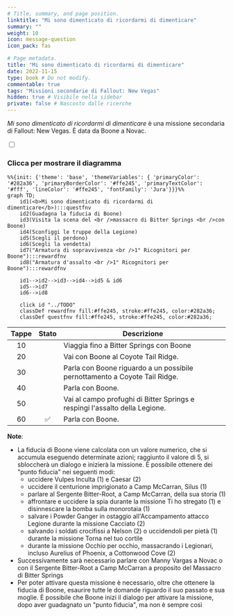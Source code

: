 ```yaml
---
# Title, summary, and page position.
linktitle: "Mi sono dimenticato di ricordarmi di dimenticare"
summary: ""
weight: 10
icon: message-question
icon_pack: fas

# Page metadata.
title: "Mi sono dimenticato di ricordarmi di dimenticare"
date: 2022-11-15
type: book # Do not modify.
commentable: true
tags: "Missioni secondarie di Fallout: New Vegas"
hidden: true # Visibile nella sidebar
private: false # Nascosto dalle ricerche
---
```


<div class="fnv">


*Mi sono dimenticato di ricordarmi di dimenticare* è una missione secondaria di Fallout: New Vegas. È data da Boone a Novac.


<section class="chart-collapse">
<input type="checkbox" name="collapse2" id="handle2">
<h3 class="handle">
<label for="handle2">Clicca per mostrare il diagramma</label>
</h3>
<div class="content">

```mermaid
%%{init: {'theme': 'base', 'themeVariables': { 'primaryColor': '#282a36', 'primaryBorderColor': '#ffe245', 'primaryTextColor': '#fff', 'lineColor': '#ffe245', 'fontFamily': 'Jura'}}}%%
graph TD;
    id1(<b>Mi sono dimenticato di ricordarmi di dimenticare</b>):::questfnv
    id2(Guadagna la fiducia di Boone)
    id3(Visita la scena del <br />massacro di Bitter Springs <br />con Boone)
    id4(Sconfiggi le truppe della Legione)
    id5(Scegli il perdono)
    id6(Scegli la vendetta)
    id7("Armatura di sopravvivenza <br />1° Ricognitori per Boone"):::rewardfnv 
    id8("Armatura d'assalto <br />1° Ricognitori per Boone"):::rewardfnv

    id1-->id2-->id3-->id4-->id5 & id6
    id5-->id7
    id6-->id8
    
    click id "../TODO"
    classDef rewardfnv fill:#ffe245, stroke:#ffe245, color:#282a36;
    classDef questfnv fill:#ffe245, stroke:#ffe245, color:#282a36;
```

</div>
</section>

| Tappe |       Stato        | Descrizione |
|:-----:|:------------------:| ----------- |
|                           10                          |            | Viaggia fino a Bitter Springs con Boone                                                                                                                                     |
|                           20                          |            | Vai con Boone al Coyote Tail Ridge.                                                                                                                                         |
|                           30                          |            | Parla con Boone riguardo a un possibile pernottamento a Coyote Tail Ridge.                                                                                                  |
|                           40                          |            | Parla con Boone.                                                                                                                                                            |
|                           50                          |            | Vai al campo profughi di Bitter Springs e respingi l'assalto della Legione.                                                                                                 |
|                           60                          | :white_check_mark: | Parla con Boone.                                                                                                                                                            |






**Note**:
- La fiducia di Boone viene calcolata con un valore numerico, che si accumula eseguendo determinate azioni; raggiunto il valore di 5, si sbloccherà un dialogo e inizierà la missione. È possibile ottenere dei "punto fiducia" nei seguenti modi:
  - uccidere Vulpes Inculta (1) e Caesar (2)
  - uccidere il centurione imprigionato a Camp McCarran, Silus (1)
  - parlare al Sergente Bitter-Root, a Camp McCarran, della sua storia (1)
  - affrontare e uccidere la spia durante la missione Ti ho stregato (1) e disinnescare la bomba sulla monorotaia (1)
  - salvare i Powder Ganger in ostaggio all'Accampamento attacco Legione durante la missione Cacciato (2)
  - salvando i soldati crocifissi a Nelson (2) o uccidendoli per pietà (1) durante la missione Torna nel tuo cortile
  - durante la missione Occhio per occhio, massacrando i Legionari, incluso Aurelius of Phoenix, a Cottonwood Cove (2)
- Successivamente sarà necessario parlare con Manny Vargas a Novac o con il Sergente Bitter-Root a Camp McCarran a proposito del Massacro di Bitter Springs
- Per poter attivare questa missione è necessario, oltre che ottenere la fiducia di Boone, esaurire tutte le domande riguardo il suo passato e sua moglie. È possibile che Boone inizi il dialogo per attivare la missione, dopo aver guadagnato un "punto fiducia", ma non è sempre così 


</div>


